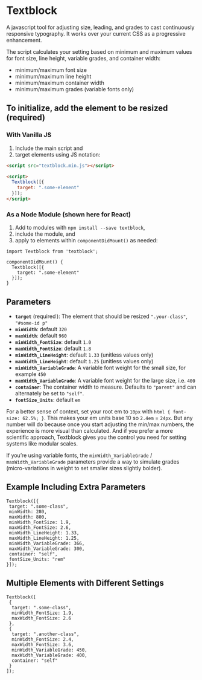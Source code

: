 # Textblock

A javascript tool for adjusting size, leading, and grades to cast continuously responsive typography. It works over your current CSS as a progressive enhancement.

The script calculates your setting based on minimum and maximum values for font size, line height, variable grades, and container width:

- minimum/maximum font size
- minimum/maximum line height
- minimum/maximum container width
- minimum/maximum grades (variable fonts only)

## To initialize, add the element to be resized (required)

### With Vanilla JS

1. Include the main script and
2. target elements using JS notation:

```HTML
<script src="textblock.min.js"></script>

<script>
  Textblock([{
    target: ".some-element"
  }]);
</script>
```
### As a Node Module (shown here for React)

1. Add to modules with `npm install --save textblock`,
2. include the module, and
3. apply to elements within `componentDidMount()` as needed:

```JS
import Textblock from 'textblock';

componentDidMount() {
  Textblock([{
    target: ".some-element"
  }]);
}
```

## Parameters

- **`target`** (required  ): The element that should be resized `".your‑class"`, `"#some-id p"`
- **`minWidth`**: default `320`
- **`maxWidth`**: default `960`
- **`minWidth_FontSize`**: default `1.0`
- **`maxWidth_FontSize`**: default `1.8`
- **`minWidth_LineHeight`**: default `1.33` (unitless values only)
- **`maxWidth_LineHeight`**: default `1.25` (unitless values only)
- **`minWidth_VariableGrade`**: A variable font weight for the small size, for example `450`
- **`maxWidth_VariableGrade`**: A variable font weight for the large size, i.e. `400`
- **`container`**: The container width to measure. Defaults to `"parent"` and can alternately be set to `"self"`.
- **`fontSize_Units`**: default `em`

For a better sense of context, set your root em to `10px` with `html { font-size: 62.5%; }`. This makes your em units base 10 so `2.4em` = `24px`. But any number will do because once you start adjusting the min/max numbers, the experience is more visual than calculated. And if you prefer a more scientific approach, Textblock gives you the control you need for setting systems like modular scales.

If you’re using variable fonts, the `minWidth_VariableGrade` / `maxWidth_VariableGrade` parameters provide a way to simulate grades (micro-variations in weight to set smaller sizes slightly bolder).

## Example Including Extra Parameters

```JS
Textblock([{
 target: ".some-class",
 minWidth: 280,
 maxWidth: 800,
 minWidth_FontSize: 1.9,
 maxWidth_FontSize: 2.6,
 minWidth_LineHeight: 1.33,
 maxWidth_LineHeight: 1.25,
 minWidth_VariableGrade: 366,
 maxWidth_VariableGrade: 300,
 container: "self",
 fontSize_Units: "rem"
}]);
```

## Multiple Elements with Different Settings

```JS
Textblock([
 {
  target: ".some-class",
  minWidth_FontSize: 1.9,
  maxWidth_FontSize: 2.6
 },
 {
  target: ".another-class",
  minWidth_FontSize: 2.4,
  maxWidth_FontSize: 3.6,
  minWidth_VariableGrade: 450,
  maxWidth_VariableGrade: 400,
  container: "self"
 }
]);
```
